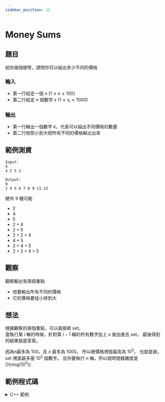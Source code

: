 ```yaml
---
sidebar_position: 12
---
```


Money Sums
===

## 題目

給你幾個硬幣，請問你可以組出多少不同的價格

### 輸入
- 第一行給定一個 $n$ ($1 \le n \le 100$)
- 第二行給定 $n$ 個數字 $x$ ($1 \le x_i \le 1000$)

### 輸出
- 第一行輸出一個數字 $k$，代表可以組出不同價格的數量
- 第二行依照小到大把所有不同的價格輸出出來
## 範例測資
```
Input:
4
4 2 5 2

Output:
9
2 4 5 6 7 8 9 11 13
```

總共 9 種可能
- $2$
- $4$
- $5$
- $2 + 4$
- $2 + 5$
- $2 + 2 + 4$
- $4 + 5$
- $2 + 4 + 5$
- $2 + 2 + 4 + 5$

## 觀察

觀察輸出有兩個重點
- 他要輸出所有不同的價格
- 它的價格要從小排到大
    
## 想法

根據觀察的兩個重點，可以直接砸 set。  
當執行第 $i$ 輪的時候，針對第 $i-1$ 輪的所有數字加上 $x$ 後加進去 set。
最後得到的結果就是答案。

因為n最多為 $100$，且 $x$ 最多為 $1000$。
所以總價格裡面最高為 $10^5$。
也就是說，set 裡面最多塞 $10^5$ 個數字。
且你要執行 $n$ 輪，所以說時間複雜度是 $O(nlog(10^5))$

## 範例程式碼

<details>
<summary>C++ 範例</summary>

```cpp
#include<bits/stdc++.h>
using namespace std;
set<int> num;
int main(){
    int n;
    cin>>n;
    num.insert(0);
    for(int i=0;i<n;i++){
        int a;
        cin>>a;
        vector<int> tmp;
        for(auto b:num){
            tmp.push_back(b+a);
        }
        for(auto b:tmp){
            num.insert(b);
        }
    }
    cout<<num.size()-1<<"\n";
    int i=-1;
    for(auto a:num){
        i++;
        if(i==0)continue;
        if(i!=1)cout<<" ";
        cout<<a;
    }
    return 0;
}
```

</details>
